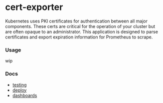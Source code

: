 # cert-exporter

Kubernetes uses PKI certificates for authentication between all major components.  These certs are critical for the operation of your cluster but are often opaque to an administrator.  This application is designed to parse certificates and export expiration information for Prometheus to scrape.

### Usage

wip

### Docs
- [testing](./docs/testing.md)
- [deploy](./docs/deploy.md)
- [dashboards](./docs/dashboards.md)